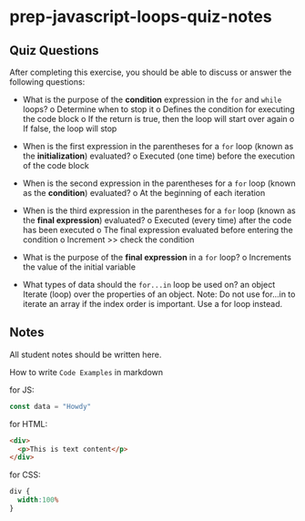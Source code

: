 # prep-javascript-loops-quiz-notes



## Quiz Questions

After completing this exercise, you should be able to discuss or answer the following questions:

- What is the purpose of the **condition** expression in the `for` and `while` loops?
o	Determine when to stop it
o	Defines the condition for executing the code block
o	If the return is true, then the loop will start over again
o	If false, the loop will stop

- When is the first expression in the parentheses for a `for` loop (known as the **initialization**) evaluated?
o	Executed (one time) before the execution of the code block

- When is the second expression in the parentheses for a `for` loop (known as the **condition**) evaluated?
o	At the beginning of each iteration

- When is the third expression in the parentheses for a `for` loop (known as the **final expression**) evaluated?
o	Executed (every time) after the code has been executed
o	The final expression evaluated before entering the condition
o	Increment >> check the condition

- What is the purpose of the **final expression** in a `for` loop?
o	Increments the value of the initial variable

- What types of data should the `for...in` loop be used on?
an object
Iterate (loop) over the properties of an object.
Note: Do not use for...in to iterate an array if the index order is important. Use a for loop instead.



## Notes

All student notes should be written here.


How to write `Code Examples` in markdown

for JS:
```javascript
const data = "Howdy"
```

for HTML:
```html
<div>
  <p>This is text content</p>
</div>
```

for CSS:
```css
div {
  width:100%
}
```
